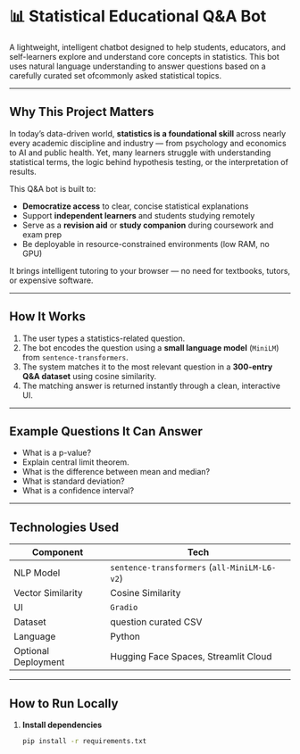 # 📊 Statistical Educational Q&A Bot

A lightweight, intelligent chatbot designed to help students, educators, and self-learners explore and understand core concepts in statistics. This bot uses natural language understanding to answer questions based on a carefully curated set ofcommonly asked statistical topics.

---

## Why This Project Matters

In today’s data-driven world, **statistics is a foundational skill** across nearly every academic discipline and industry — from psychology and economics to AI and public health. Yet, many learners struggle with understanding statistical terms, the logic behind hypothesis testing, or the interpretation of results.

This Q&A bot is built to:
-  **Democratize access** to clear, concise statistical explanations
-  Support **independent learners** and students studying remotely
-  Serve as a **revision aid** or **study companion** during coursework and exam prep
- Be deployable in resource-constrained environments (low RAM, no GPU)

It brings intelligent tutoring to your browser — no need for textbooks, tutors, or expensive software.

---

## How It Works

1. The user types a statistics-related question.
2. The bot encodes the question using a **small language model** (`MiniLM`) from `sentence-transformers`.
3. The system matches it to the most relevant question in a **300-entry Q&A dataset** using cosine similarity.
4. The matching answer is returned instantly through a clean, interactive UI.

---

## Example Questions It Can Answer

- What is a p-value?
- Explain central limit theorem.
- What is the difference between mean and median?
- What is standard deviation?
- What is a confidence interval?

---

## Technologies Used

| Component | Tech |
|----------|------|
| NLP Model | `sentence-transformers` (`all-MiniLM-L6-v2`) |
| Vector Similarity | Cosine Similarity |
| UI | `Gradio` |
| Dataset | question curated CSV |
| Language | Python |
| Optional Deployment | Hugging Face Spaces, Streamlit Cloud |

---

## How to Run Locally

1. **Install dependencies**
   ```bash
   pip install -r requirements.txt
